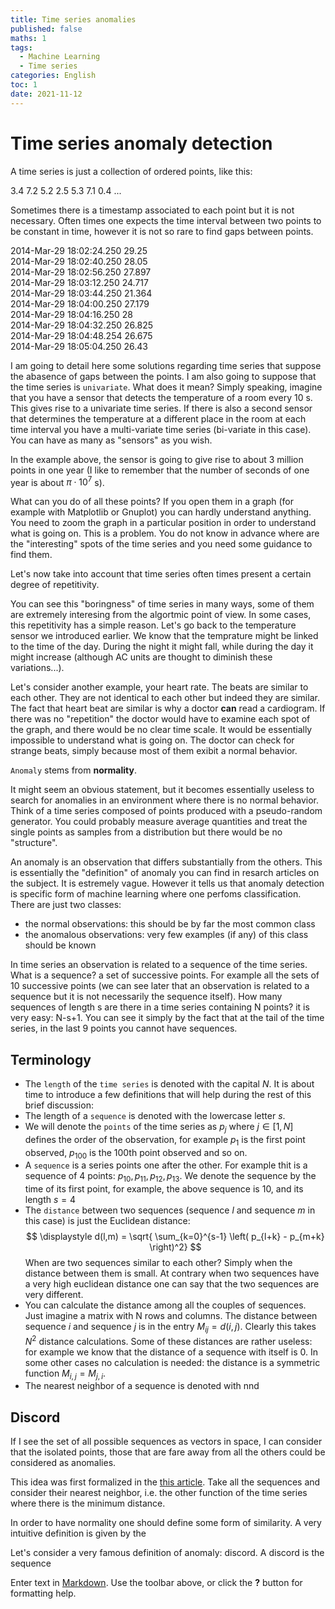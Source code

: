 ```yaml
---
title: Time series anomalies
published: false
maths: 1
tags: 
  - Machine Learning
  - Time series
categories: English
toc: 1
date: 2021-11-12
---
```

# Time series anomaly detection

A time series is just a collection of ordered points, like this:

3.4   7.2   5.2  2.5   5.3   7.1  0.4  ...

Sometimes there is a timestamp associated to each point but it is 
not necessary. 
Often times one expects the time interval between two points to be constant in time, however it
is not so rare to find gaps between points. 

2014-Mar-29 18:02:24.250        29.25  
2014-Mar-29 18:02:40.250        28.05  
2014-Mar-29 18:02:56.250        27.897  
2014-Mar-29 18:03:12.250        24.717  
2014-Mar-29 18:03:44.250        21.364  
2014-Mar-29 18:04:00.250        27.179  
2014-Mar-29 18:04:16.250        28  
2014-Mar-29 18:04:32.250        26.825  
2014-Mar-29 18:04:48.254        26.675  
2014-Mar-29 18:05:04.250        26.43  

I am going to detail here some solutions regarding time series
that suppose the abasence of gaps between the points. I am also going to suppose that the time series is `univariate`. 
What does it mean? Simply speaking, imagine that you have a sensor that detects the temperature of a room
every 10 s. This gives rise to a univariate time series. If there is also a second sensor that determines 
the temperature at a different place in the room at each time interval you have a multi-variate time series (bi-variate in this case).
You can have as many as "sensors" as you wish.

In the example above, the sensor is going to give rise to about 3 million points in one year 
(I like to remember that the number of seconds of one year is about $\pi \cdot 10^7$ s). 

What can you do of all these points?
If you open them in a graph (for example with Matplotlib or Gnuplot) you can hardly understand anything.
You need to zoom the graph in a particular position in order to understand what is going on. This is a problem. You do not know in advance where are the "interesting" spots of the time series and you need 
some guidance to find them. 

Let's now take into account that time series often times present a certain degree of repetitivity. 

You can see this "boringness" of time series in many ways, some of them are extremely interesing from the
algortmic point of view.
In some cases, this repetitivity has a simple reason. Let's go back to the temperature
sensor we introduced earlier. We know that the temprature might be linked to the time of the day. During the night it might fall, while during the day it might increase (although AC units are thought to diminish these variations...).

Let's consider another example, your heart rate. The beats are similar to each other. They are not identical
to each other but indeed they are similar.
The fact that heart beat are similar is why a doctor **can** read a cardiogram. If there was no "repetition" the doctor would have
to examine each spot of the graph, and there would be no clear time scale. It would be 
essentially impossible to understand what is going on. The doctor can check for strange beats, 
simply because most of them exibit a normal behavior. 

`Anomaly` stems from **normality**. 

It might seem an obvious statement, but it becomes essentially useless to search for anomalies in an environment where there is no normal behavior. Think of a time series composed of points produced with 
a pseudo-random generator. You could probably measure average quantities and treat the single points as samples from a distribution but 
there would be no "structure".

An anomaly is an observation that differs substantially from the others. This is essentially the "definition" of 
anomaly you can find in resarch articles on the subject. It is estremely vague. 
However it tells us that anomaly detection is specific form of machine learning where one perfoms classification. There are 
just two classes:
- the normal observations:     this should be by far the most common class
- the anomalous observations: very few examples (if any) of this class should be known

In time series an observation is related to a sequence of the time series. What is a sequence? a set of successive points. For example
all the sets of 10 successive points (we can see later that an observation is related to a sequence but it is not necessarily the sequence itself). 
How many sequences of length s are there in a time series containing N points? it is very easy: N-s+1. You can see it simply by the fact
that at the tail of the time series, in the last 9 points you cannot have sequences. 

## Terminology

- The `length` of the `time series` is denoted with the capital $N$.
  It is about time to introduce a few definitions that will help during the rest of this brief discussion:
- The length of a `sequence` is denoted with the lowercase letter $s$.
- We will denote the `points` of the time series as $p_j$ where $j \in [1,N]$ defines the order of the observation, for example $p_1$
  is the first point observed, $p_{100}$ is the 100th point observed and so on.
- A `sequence` is a series points one after the other. For example thit is a sequence of 4 points: $p_{10}, p_{11},
  p_{12}, p_{13}$. We denote the sequence by the time of its first point, for example, the above sequence is $10$, and its length $s=4$ 
- The `distance` between two sequences (sequence $l$ and sequence $m$ in this case) is just the Euclidean distance:
 $$ 
 \displaystyle
 d(l,m) = \sqrt{ \sum_{k=0}^{s-1} \left( p_{l+k}  - p_{m+k}  \right)^2}
 $$
When are two sequences similar to each other? Simply when the distance between them is small. At contrary when two sequences have a very high euclidean distance
one can say that the two sequences are very different.
- You can calculate the distance among all the couples of sequences. Just imagine a matrix with N rows and columns. The
  distance between sequence $i$ and sequence $j$ is in the entry $M_{ij} = d(i,j)$. Clearly this takes $N^2$ distance calculations.
Some of these distances are rather useless: for example we know that the distance of a sequence with itself is 0. In some other cases no calculation is needed:
the distance is a symmetric function $M_{i,j}= M_{j,i}$.
- The nearest neighbor of a sequence is denoted with  nnd



## Discord
If I see the set of all possible sequences as vectors in space, I can consider that the isolated points, 
those that are fare away from all the others could be considered as anomalies. 

This idea was first formalized in the [this article]().
Take all the sequences and consider their nearest neighbor, i.e. the other function of the time series where there is the minimum distance. 



In order to have normality one should define some form of similarity. A very intuitive definition is given by the 


Let's consider a very famous definition of anomaly: discord. 
A discord is the sequence 











Enter text in [Markdown](http://daringfireball.net/projects/markdown/). Use the toolbar above, or click the **?** button for formatting help.
